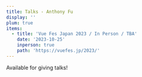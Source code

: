```yaml
---
title: Talks - Anthony Fu
display: ''
plum: true
items:
  - title: 'Vue Fes Japan 2023 / In Person / TBA'
    date: '2023-10-25'
    inperson: true
    path: 'https://vuefes.jp/2023/'
---
```


<SubNav />

<div slide-enter>
  <div i-ri:presentation-line mr-1 />
  <RouterLink to="/giving-talks" op50>Available for giving talks!</RouterLink>
</div>

<ListPosts type="talk" :extra="frontmatter.items" />
